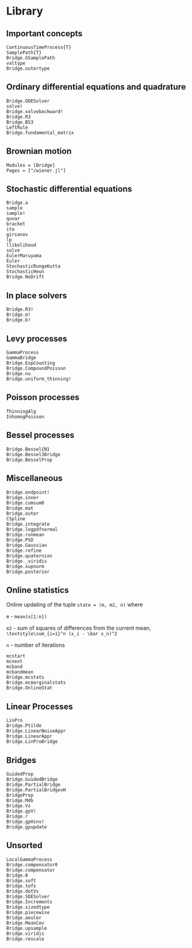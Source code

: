 # Library

## Important concepts

```@docs
ContinuousTimeProcess{T}
SamplePath{T}
Bridge.GSamplePath
valtype
Bridge.outertype
```

## Ordinary differential equations and quadrature

```@docs
Bridge.ODESolver
solve!
Bridge.solvebackward!
Bridge.R3
Bridge.BS3
LeftRule
Bridge.fundamental_matrix
```


## Brownian motion

```@autodocs
Modules = [Bridge]
Pages = ["/wiener.jl"]
```

## Stochastic differential equations

```@docs
Bridge.a
sample
sample!
quvar
bracket
ito
girsanov
lp
llikelihood
solve
EulerMaruyama
Euler
StochasticRungeKutta
StochasticHeun
Bridge.NoDrift
```

## In place solvers
```@docs
Bridge.R3!
Bridge.σ!
Bridge.b!
```

## Levy processes
```@docs
GammaProcess
GammaBridge
Bridge.ExpCounting
Bridge.CompoundPoisson
Bridge.nu
Bridge.uniform_thinning!
```

## Poisson processes
```@docs
ThinningAlg
InhomogPoisson
```

## Bessel processes
```@docs
Bridge.Bessel{N}
Bridge.Bessel3Bridge
Bridge.BesselProp
```

## Miscellaneous

```@docs
Bridge.endpoint!
Bridge.inner
Bridge.cumsum0
Bridge.mat
Bridge.outer
CSpline
Bridge.integrate
Bridge.logpdfnormal
Bridge.runmean
Bridge.PSD
Bridge.Gaussian
Bridge.refine
Bridge.quaternion
Bridge._viridis
Bridge.supnorm
Bridge.posterior
```

## Online statistics

Online updating of the tuple `state = (m, m2, n)` where

`m` - `mean(x[1:n])`

`m2` - sum of squares of differences from the current mean, ``\textstyle\sum_{i=1}^n (x_i - \bar x_n)^2``

`n` - number of iterations

```@docs
mcstart
mcnext
mcband
mcbandmean
Bridge.mcstats
Bridge.mcmarginalstats
Bridge.OnlineStat
```

## Linear Processes

```@docs
LinPro
Bridge.Ptilde
Bridge.LinearNoiseAppr
Bridge.LinearAppr
Bridge.LinProBridge
```


## Bridges

```@docs
GuidedProp
Bridge.GuidedBridge
Bridge.PartialBridge
Bridge.PartialBridgeνH
BridgeProp
Bridge.Mdb
Bridge.Vs
Bridge.gpV!
Bridge.r
Bridge.gpHinv!
Bridge.gpupdate
```

## Unsorted

```@docs
LocalGammaProcess
Bridge.compensator0
Bridge.compensator
Bridge.θ
Bridge.soft
Bridge.tofs
Bridge.dotVs
Bridge.SDESolver
Bridge.Increments
Bridge.sizedtype
Bridge.piecewise
Bridge.aeuler
Bridge.MeanCov
Bridge.upsample
Bridge.viridis
Bridge.rescale
```
